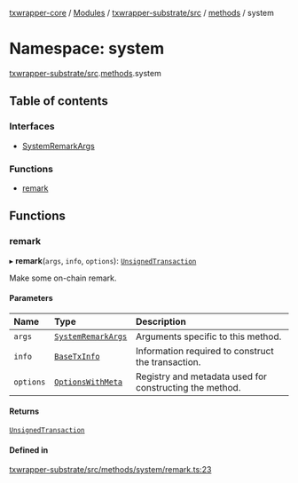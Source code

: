 [txwrapper-core](../README.md) / [Modules](../modules.md) / [txwrapper-substrate/src](txwrapper_substrate_src.md) / [methods](txwrapper_substrate_src.methods.md) / system

# Namespace: system

[txwrapper-substrate/src](txwrapper_substrate_src.md).[methods](txwrapper_substrate_src.methods.md).system

## Table of contents

### Interfaces

- [SystemRemarkArgs](../interfaces/txwrapper_substrate_src.methods.system.SystemRemarkArgs.md)

### Functions

- [remark](txwrapper_substrate_src.methods.system.md#remark)

## Functions

### remark

▸ **remark**(`args`, `info`, `options`): [`UnsignedTransaction`](../interfaces/txwrapper_core_src.UnsignedTransaction.md)

Make some on-chain remark.

#### Parameters

| Name | Type | Description |
| :------ | :------ | :------ |
| `args` | [`SystemRemarkArgs`](../interfaces/txwrapper_substrate_src.methods.system.SystemRemarkArgs.md) | Arguments specific to this method. |
| `info` | [`BaseTxInfo`](../interfaces/txwrapper_core_src.BaseTxInfo.md) | Information required to construct the transaction. |
| `options` | [`OptionsWithMeta`](../interfaces/txwrapper_core_src.OptionsWithMeta.md) | Registry and metadata used for constructing the method. |

#### Returns

[`UnsignedTransaction`](../interfaces/txwrapper_core_src.UnsignedTransaction.md)

#### Defined in

[txwrapper-substrate/src/methods/system/remark.ts:23](https://github.com/paritytech/txwrapper-core/blob/54903b8/packages/txwrapper-substrate/src/methods/system/remark.ts#L23)
